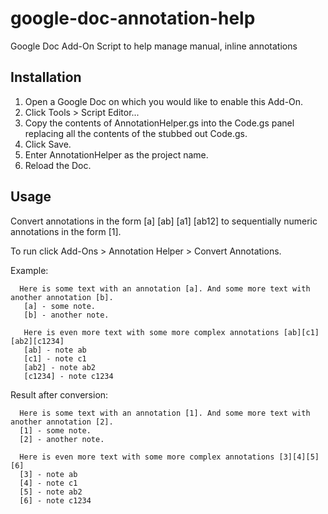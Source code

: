 # google-doc-annotation-help
Google Doc Add-On Script to help manage manual, inline annotations

## Installation
1. Open a Google Doc on which you would like to enable this Add-On.
2. Click Tools > Script Editor...
3. Copy the contents of AnnotationHelper.gs into the Code.gs panel replacing all the contents of the stubbed out Code.gs.
4. Click Save.
5. Enter AnnotationHelper as the project name.
6. Reload the Doc.

## Usage
Convert annotations in the form [a] [ab] [a1] [ab12] to sequentially numeric annotations in the form [1].
 
To run click Add-Ons > Annotation Helper > Convert Annotations.

Example:
```
  Here is some text with an annotation [a]. And some more text with another annotation [b].
   [a] - some note.
   [b] - another note.

   Here is even more text with some more complex annotations [ab][c1][ab2][c1234]
   [ab] - note ab
   [c1] - note c1
   [ab2] - note ab2
   [c1234] - note c1234
 ```

 Result after conversion:
 ```
   Here is some text with an annotation [1]. And some more text with another annotation [2].
   [1] - some note.
   [2] - another note.

   Here is even more text with some more complex annotations [3][4][5][6]
   [3] - note ab
   [4] - note c1
   [5] - note ab2
   [6] - note c1234
 ```
 
